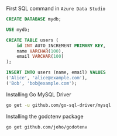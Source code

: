First SQL command in `Azure Data Studio`

```sql
CREATE DATABASE mydb;

USE mydb;

CREATE TABLE users (
    id INT AUTO_INCREMENT PRIMARY KEY,
    name VARCHAR(100),
    email VARCHAR(100)
);

INSERT INTO users (name, email) VALUES
('Alice', 'alice@example.com'),
('Bob', 'bob@example.com');
```

Installing Go MySQL Driver

```bash
go get -u github.com/go-sql-driver/mysql
```

Installing the godotenv package

```bash
go get github.com/joho/godotenv
```
